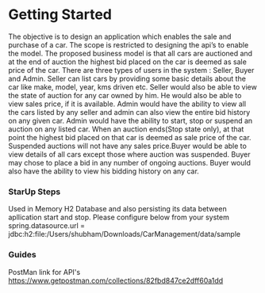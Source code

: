 # Getting Started

The objective is to design an application which enables the sale and purchase of a car. The scope is restricted to designing the api’s to enable the model. The proposed business model is that all cars are auctioned and at the end of auction the highest bid placed on the car is deemed as sale price of the car. There are three types of users in the system : Seller, Buyer and Admin. Seller can list cars by providing some basic details about the car like make, model, year, kms driven etc. Seller would also be able to view the state of auction for any car owned by him. He would also be able to view sales price, if it is available. Admin would have the ability to view all the cars listed by any seller and admin can also view the entire bid history on any given car. Admin would have the ability to start, stop or suspend an auction on any listed car. When an auction ends(Stop state only), at that point the highest bid placed on that car is deemed as sale price of the car. Suspended auctions will not have any sales price.Buyer would be able to view details of all cars except those where auction was suspended. Buyer may chose to place a bid in any number of ongoing auctions. Buyer would also have the ability to view his bidding history on any car. 

### StarUp Steps

Used in Memory H2 Database and also persisting its data between apllication start and stop.
Please configure below from your system
spring.datasource.url = jdbc:h2:file:/Users/shubham/Downloads/CarManagement/data/sample

### Guides

PostMan link for API's
https://www.getpostman.com/collections/82fbd847ce2dff60a1dd
